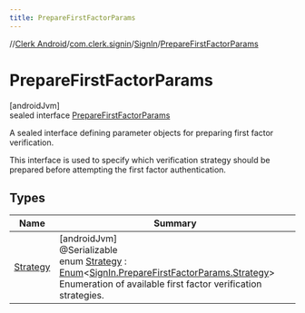 ```yaml
---
title: PrepareFirstFactorParams
---
```

//[Clerk Android](../../../../index.html)/[com.clerk.signin](../../index.html)/[SignIn](../index.html)/[PrepareFirstFactorParams](index.html)



# PrepareFirstFactorParams



[androidJvm]\
sealed interface [PrepareFirstFactorParams](index.html)

A sealed interface defining parameter objects for preparing first factor verification.



This interface is used to specify which verification strategy should be prepared before attempting the first factor authentication.



## Types


| Name | Summary |
|---|---|
| [Strategy](-strategy/index.html) | [androidJvm]<br>@Serializable<br>enum [Strategy](-strategy/index.html) : [Enum](https://kotlinlang.org/api/latest/jvm/stdlib/kotlin-stdlib/kotlin/-enum/index.html)&lt;[SignIn.PrepareFirstFactorParams.Strategy](-strategy/index.html)&gt; <br>Enumeration of available first factor verification strategies. |


